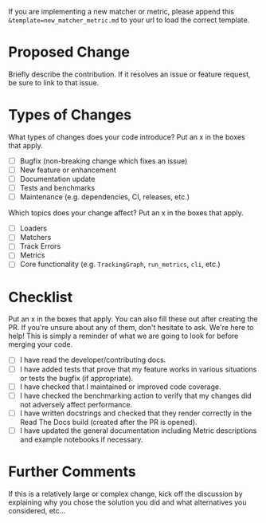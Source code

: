 If you are implementing a new matcher or metric, please append this `&template=new_matcher_metric.md` to your url to load the correct template.

# Proposed Change
Briefly describe the contribution. If it resolves an issue or feature request, be sure to link to that issue.

# Types of Changes
What types of changes does your code introduce? Put an x in the boxes that apply.
- [ ] Bugfix (non-breaking change which fixes an issue)
- [ ] New feature or enhancement
- [ ] Documentation update
- [ ] Tests and benchmarks
- [ ] Maintenance (e.g. dependencies, CI, releases, etc.)

Which topics does your change affect? Put an x in the boxes that apply.
- [ ] Loaders
- [ ] Matchers
- [ ] Track Errors
- [ ] Metrics
- [ ] Core functionality (e.g. `TrackingGraph`, `run_metrics`, `cli`, etc.)

# Checklist
Put an x in the boxes that apply. You can also fill these out after creating the PR. If you're unsure about any of them, don't hesitate to ask. We're here to help! This is simply a reminder of what we are going to look for before merging your code.

- [ ] I have read the developer/contributing docs.
- [ ] I have added tests that prove that my feature works in various situations or tests the bugfix (if appropriate).
- [ ] I have checked that I maintained or improved code coverage.
- [ ] I have checked the benchmarking action to verify that my changes did not adversely affect performance.
- [ ] I have written docstrings and checked that they render correctly in the Read The Docs build (created after the PR is opened).
- [ ] I have updated the general documentation including Metric descriptions and example notebooks if necessary.

# Further Comments
If this is a relatively large or complex change, kick off the discussion by explaining why you chose the solution you did and what alternatives you considered, etc...